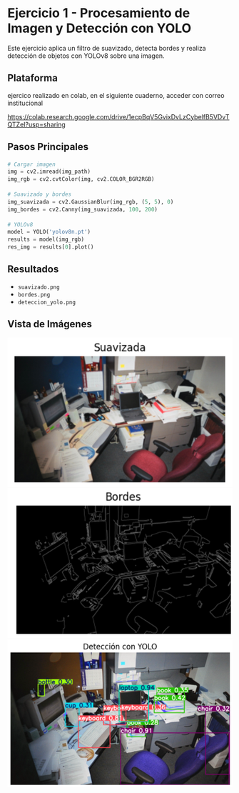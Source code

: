 # Ejercicio 1 - Procesamiento de Imagen y Detección con YOLO

Este ejercicio aplica un filtro de suavizado, detecta bordes y realiza detección de objetos con YOLOv8 sobre una imagen.

## Plataforma
ejercico realizado en colab, en el siguiente cuaderno, acceder con correo institucional

https://colab.research.google.com/drive/1ecpBqV5GvixDvLzCybelfB5VDvTQTZeI?usp=sharing
## Pasos Principales

```python
# Cargar imagen
img = cv2.imread(img_path)
img_rgb = cv2.cvtColor(img, cv2.COLOR_BGR2RGB)

# Suavizado y bordes
img_suavizada = cv2.GaussianBlur(img_rgb, (5, 5), 0)
img_bordes = cv2.Canny(img_suavizada, 100, 200)

# YOLOv8
model = YOLO('yolov8n.pt')
results = model(img_rgb)
res_img = results[0].plot()
```

## Resultados

- `suavizado.png`
- `bordes.png`
- `deteccion_yolo.png`

## Vista de Imágenes

![alt text](resultados/image.png)
![alt text](resultados/image-1.png)
![alt text](resultados/image-2.png)
